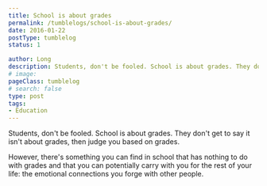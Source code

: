 ```yaml
---
title: School is about grades
permalink: /tumblelogs/school-is-about-grades/
date: 2016-01-22
postType: tumblelog
status: 1

author: Long
description: Students, don't be fooled. School is about grades. They don't get to say it isn't about grades, then judge you based on grades.
# image:
pageClass: tumblelog
# search: false
type: post
tags:
- Education
---
```


Students, don't be fooled. School is about grades. They don't get to say it isn't about grades, then judge you based on grades.

However, there's something you can find in school that has nothing to do with grades and that you can potentially carry with you for the rest of your life: the emotional connections you forge with other people.
